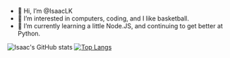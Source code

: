 - 👋 Hi, I’m @IsaacLK
- 👀 I’m interested in computers, coding, and I like basketball.
- 🌱 I’m currently learning a little Node.JS, and continuing to get better at Python.

![Isaac's GitHub stats](https://github-readme-stats.vercel.app/api?username=isaaclk&theme=radical&show_icons=true)
[![Top Langs](https://github-readme-stats.vercel.app/api/top-langs/?username=isaaclk&layout=compact&theme=radical)](https://github.com/anuraghazra/github-readme-stats)

<!---
IsaacLK/IsaacLK is a ✨ special ✨ repository because its `README.md` (this file) appears on your GitHub profile.
You can click the Preview link to take a look at your changes.
--->
